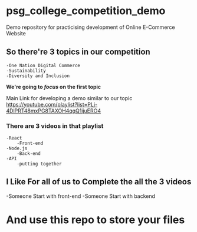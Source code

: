 # psg_college_competition_demo
Demo repository for practicising development of Online E-Commerce Website

## So there're 3 topics in our competition
    -One Nation Digital Commerce
    -Sustainability
    -Diversity and Inclusion

**We're going to _focus_ on the first topic**

Main Link for developing a demo similar to our topic
https://youtube.com/playlist?list=PLj-4DlPRT48mxPG8TAXOH4qqQ1ijuERO4

### There are 3 videos in that playlist
    -React
        -Front-end
    -Node.js
        -Back-end
    -API 
        -putting together

## I Like For all of us to Complete the all the 3 videos
   -Someone Start with front-end
   -Someone Start with backend
 
# And use this repo to store your files